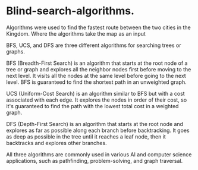 # Blind-search-algorithms.

Algorithms were used to find the fastest route between the two cities in the Kingdom. Where the algorithms take the map as an input

BFS, UCS, and DFS are three different algorithms for searching trees or graphs.

BFS (Breadth-First Search) is an algorithm that starts at the root node of a tree or graph and explores all the neighbor nodes first before moving to the next level. It visits all the nodes at the same level before going to the next level. BFS is guaranteed to find the shortest path in an unweighted graph.

UCS (Uniform-Cost Search) is an algorithm similar to BFS but with a cost associated with each edge. It explores the nodes in order of their cost, so it's guaranteed to find the path with the lowest total cost in a weighted graph.

DFS (Depth-First Search) is an algorithm that starts at the root node and explores as far as possible along each branch before backtracking. It goes as deep as possible in the tree until it reaches a leaf node, then it backtracks and explores other branches.

All three algorithms are commonly used in various AI and computer science applications, such as pathfinding, problem-solving, and graph traversal.

